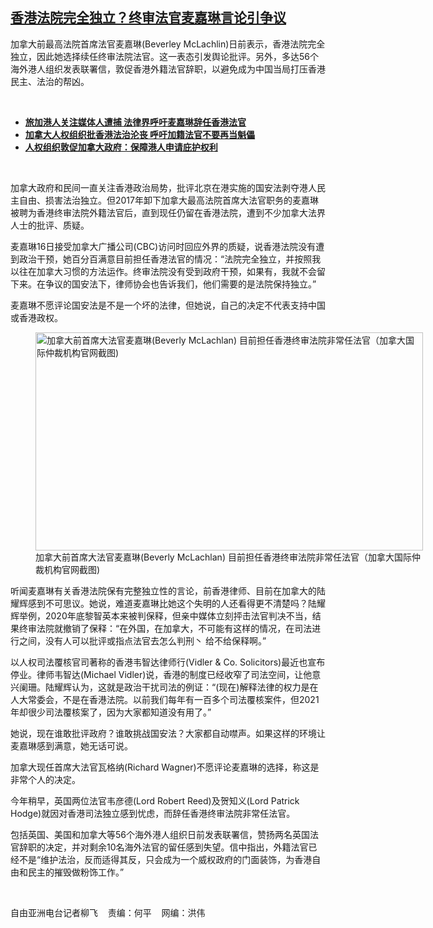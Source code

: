 <!--1655494320000-->
[香港法院完全独立？终审法官麦嘉琳言论引争议](https://www.rfa.org/mandarin/yataibaodao/gangtai/lf-06172022141827.html)
------

<p>加拿大前最高法院首席法官麦嘉琳<span>(Beverley McLachlin)</span>日前表示，香港法院完全独立，因此她选择续任终审法院法官。这一表态引发舆论批评。另外，多达<span>56</span>个海外港人组织发表联署信，敦促香港外籍法官辞职，以避免成为中国当局打压香港民主、法治的帮凶。</p><p><br/></p><ul><li><a href="https://www.rfa.org/mandarin/yataibaodao/gangtai/lf2-04122022134029.html"><strong>旅加港人关注媒体人遭捕 法律界呼吁麦嘉琳辞任香港法官</strong></a></li><li><strong><a href="https://www.rfa.org/mandarin/yataibaodao/renquanfazhi/lf-12142021141524.html">加拿大人权组织批香港法治沦丧 呼吁加籍法官不要再当魁儡</a></strong></li><li><strong><a href="https://www.rfa.org/mandarin/yataibaodao/gangtai/al2-11052021123822.html">人权组织敦促加拿大政府：保障港人申请庇护权利</a></strong></li></ul><p><br/></p><p>加拿大政府和民间一直关注香港政治局势，批评北京在港实施的国安法剥夺港人民主自由、损害法治独立。但<span>2017</span>年卸下加拿大最高法院首席大法官职务的麦嘉琳被聘为香港终审法院外籍法官后，直到现任仍留在香港法院，遭到不少加拿大法界人士的批评、质疑。</p><p>麦嘉琳<span>16</span>日接受加拿大广播公司<span>(CBC)</span>访问时回应外界的质疑，说香港法院没有遭到政治干预，她百分百满意目前担任香港法官的情况：<span>“</span>法院完全独立，并按照我以往在加拿大习惯的方法运作。终审法院没有受到政府干预，如果有，我就不会留下来。在争议的国安法下，律师协会也告诉我们，他们需要的是法院保持独立。<span>”</span></p><p>麦嘉琳不愿评论国安法是不是一个坏的法律，但她说，自己的决定不代表支持中国或香港政权。</p><p><figure class="image-richtext image-inline captioned" style="width:620px;"><img alt="加拿大前首席大法官麦嘉琳(Beverly McLachlan) 目前担任香港终审法院非常任法官（加拿大国际仲裁机构官网截图)" height="349" src="https://www.rfa.org/mandarin/yataibaodao/gangtai/lf-06172022141827.html/lf0617z.jpg/@@images/32ac51fd-bf04-4006-8258-06d3c3069c19.jpeg" title="lf0617z.jpg" width="620"/><figcaption class="image-caption">加拿大前首席大法官麦嘉琳(Beverly McLachlan) 目前担任香港终审法院非常任法官（加拿大国际仲裁机构官网截图)</figcaption><small></small></figure></p><p>听闻麦嘉琳有关香港法院保有完整独立性的言论，前香港律师、目前在加拿大的陆耀辉感到不可思议。她说，难道麦嘉琳比她这个失明的人还看得更不清楚吗？陆耀辉举例，<span>2020</span>年底黎智英本来被判保释，但亲中媒体立刻抨击法官判决不当，结果终审法院就撤销了保释：<span>“</span>在外国，在加拿大，不可能有这样的情况，在司法进行之间，没有人可以批评或指点法官去怎么判刑丶<span> 给不给保释啊。</span><span>”</span></p><p>以人权司法覆核官司著称的香港韦智达律师行<span>(Vidler &amp; Co. Solicitors)</span>最近也宣布停业。律师韦智达<span>(Michael Vidler)</span>说，香港的制度已经收窄了司法空间，让他意兴阑珊。陆耀辉认为，这就是政治干扰司法的例证：<span>“(</span>现在<span>)</span>解释法律的权力是在人大常委会，不是在香港法院。以前我们每年有一百多个司法覆核案件，但<span>2021</span>年却很少司法覆核案了，因为大家都知道没有用了。<span>”</span></p><p>她说，现在谁敢批评政府？谁敢挑战国安法？大家都自动噤声。如果这样的环境让麦嘉琳感到满意，她无话可说。</p><p>加拿大现任首席大法官瓦格纳<span>(Richard Wagner)</span>不愿评论麦嘉琳的选择，称这是非常个人的决定。</p><p>今年稍早，英国两位法官韦彦德<span>(Lord Robert Reed)</span>及贺知义<span>(Lord Patrick Hodge)就因</span>对香港司法独立感到忧虑，而辞任香港终审法院非常任法官。</p><p>包括英国、美国和加拿大等<span>56</span>个海外港人组织日前发表联署信，赞扬两名英国法官辞职的决定，并对剩余<span>10</span>名海外法官的留任感到失望。信中指出，外籍法官已经不是<span>“</span>维护法治，反而适得其反，只会成为一个威权政府的门面装饰，为香港自由和民主的摧毁做粉饰工作。<span>”</span></p><p><br/></p><p>自由亚洲电台记者柳飞    责编：何平    网编：洪伟</p>
